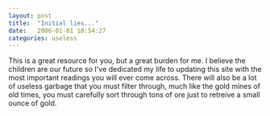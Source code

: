 ```yaml
---
layout: post
title:  "Initial lies..."
date:   2006-01-01 18:54:27
categories: useless
---
```

This is a great resource for you, but a great burden for me. I believe the children are our future so I've dedicated my life to updating this site with the most important readings you will ever come across. There will also be a lot of useless garbage that you must filter through, much like the gold mines of old times, you must carefully sort through tons of ore just to retreive a small ounce of gold.

